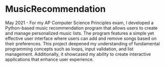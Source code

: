 # MusicRecommendation
May 2021 - For my AP Computer Science Principles exam, I developed a Python-based music recommendation program that allows users to create and manage personalized music lists. The program features a simple yet effective user interface where users can add and remove songs based on their preferences. This project deepened my understanding of fundamental programming concepts such as loops, input validation, and list management. Additionally, it showcased my ability to create interactive applications that enhance user experience.

